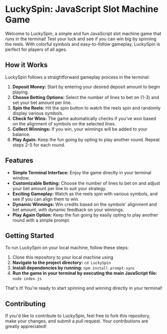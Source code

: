  <h1>LuckySpin: JavaScript Slot Machine Game</h1>
  <p>Welcome to LuckySpin, a simple and fun JavaScript slot machine game that runs in the terminal! Test your luck and see if you can win big by spinning the reels. With colorful symbols and easy-to-follow gameplay, LuckySpin is perfect for players of all ages.</p>

  <h2>How it Works</h2>
  <p>LuckySpin follows a straightforward gameplay process in the terminal:</p>
  <ol>
    <li><b>Deposit Money:</b> Start by entering your desired deposit amount to begin playing.</li>
    <li><b>Choose Betting Options:</b> Select the number of lines to bet on (1-3) and set your bet amount per line.</li>
    <li><b>Spin the Reels:</b> Hit the spin button to watch the reels spin and randomly display various symbols.</li>
    <li><b>Check for Wins:</b> The game automatically checks if you've won based on the alignment of symbols on the selected lines.</li>
    <li><b>Collect Winnings:</b> If you win, your winnings will be added to your balance.</li>
    <li><b>Play Again:</b> Keep the fun going by opting to play another round. Repeat steps 2-5 for each round.</li>
  </ol>

  <h2>Features</h2>
  <ul>
    <li><b>Simple Terminal Interface:</b> Enjoy the game directly in your terminal window.</li>
    <li><b>Customizable Betting:</b> Choose the number of lines to bet on and adjust your bet amount per line to suit your strategy.</li>
    <li><b>Exciting Gameplay:</b> Watch as the reels spin with various symbols, and see if you can align them to win.</li>
    <li><b>Dynamic Winnings:</b> Win credits based on the symbols' alignment and bet amount, with dynamic feedback on your winnings.</li>
    <li><b>Play Again Option:</b> Keep the fun going by easily opting to play another round with a simple prompt.</li>
  </ul>

  <h2>Getting Started</h2>
    <p>To run LuckySpin on your local machine, follow these steps:</p>
  <ol>
    <li>Clone this repository to your local machine using</li>
    <li><b>Navigate to the project directory:</b> <code>cd LuckySpin</code></li>
    <li><b>Install dependencies by running:</b> <code>npm install prompt-sync</code></li>
    <li><b>Run the game in your terminal by executing the main JavaScript file:</b> <code>node index.js</code></li>
  </ol>
  <p>That's it! You're ready to start spinning and winning directly in your terminal!</p>


  <h2>Contributing</h2>
  <p>If you'd like to contribute to LuckySpin, feel free to fork this repository, make your changes, and submit a pull request. Your contributions are greatly appreciated!</p>